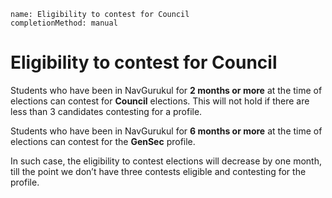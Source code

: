 ```ngMeta
name: Eligibility to contest for Council
completionMethod: manual
```

# Eligibility to contest for Council

Students who have been in NavGurukul for **2 months or more** at the time of elections can contest for **Council** elections. This will not hold if there are less than 3 candidates contesting for a profile. 

Students who have been in NavGurukul for **6 months or more** at the time of elections can contest for the **GenSec** profile. 

In such case, the eligibility to contest elections will decrease by one month, till the point we don’t have three contests eligible and contesting for the profile.

